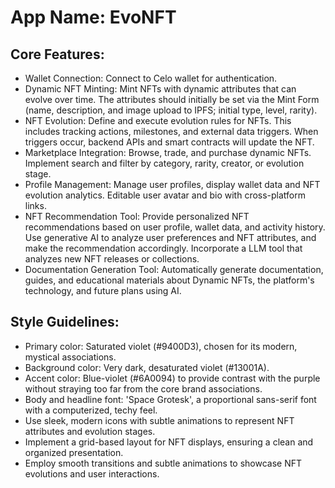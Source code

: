 # **App Name**: EvoNFT

## Core Features:

- Wallet Connection: Connect to Celo wallet for authentication.
- Dynamic NFT Minting: Mint NFTs with dynamic attributes that can evolve over time.  The attributes should initially be set via the Mint Form (name, description, and image upload to IPFS; initial type, level, rarity).
- NFT Evolution: Define and execute evolution rules for NFTs. This includes tracking actions, milestones, and external data triggers. When triggers occur, backend APIs and smart contracts will update the NFT.
- Marketplace Integration: Browse, trade, and purchase dynamic NFTs. Implement search and filter by category, rarity, creator, or evolution stage.
- Profile Management: Manage user profiles, display wallet data and NFT evolution analytics. Editable user avatar and bio with cross-platform links.
- NFT Recommendation Tool: Provide personalized NFT recommendations based on user profile, wallet data, and activity history. Use generative AI to analyze user preferences and NFT attributes, and make the recommendation accordingly. Incorporate a LLM tool that analyzes new NFT releases or collections.
- Documentation Generation Tool: Automatically generate documentation, guides, and educational materials about Dynamic NFTs, the platform's technology, and future plans using AI.

## Style Guidelines:

- Primary color: Saturated violet (#9400D3), chosen for its modern, mystical associations.
- Background color: Very dark, desaturated violet (#13001A).
- Accent color: Blue-violet (#6A0094) to provide contrast with the purple without straying too far from the core brand associations.
- Body and headline font: 'Space Grotesk', a proportional sans-serif font with a computerized, techy feel.
- Use sleek, modern icons with subtle animations to represent NFT attributes and evolution stages.
- Implement a grid-based layout for NFT displays, ensuring a clean and organized presentation.
- Employ smooth transitions and subtle animations to showcase NFT evolutions and user interactions.